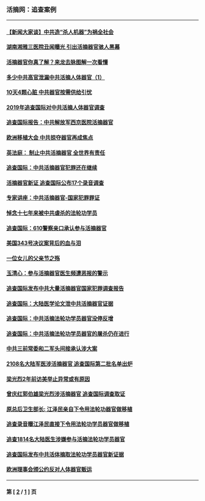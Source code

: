 ### 活摘网：追查案例
---
#### [【新闻大家谈】中共造“杀人机器”为祸全社会](../../pages/nf5880/n14056645.md?09130430) 
#### [湖南湘雅三医院丑闻曝光 引出活摘器官骇人黑幕](../../pages/nf5880/n14051847.md?09130430) 
#### [活摘器官你真了解？来龙去脉图解一次看懂](../../pages/nf5880/n13013820.md?09130430) 
#### [多少中共高官泄漏中共活摘人体器官（1）](../../pages/nf5880/n12671234.md?09130430) 
#### [10天4颗心脏 中共器官按需供给引忧](../../pages/nf5880/n12326366.md?09130430) 
#### [2019年追查国际对中共活摘人体器官调查](../../pages/nf5880/n11917733.md?09130430) 
#### [追查国际报告：中共解放军西京医院活摘器官](../../pages/nf5880/n11838359.md?09130430) 
#### [欧洲移植大会 中共掠夺器官再成焦点](../../pages/nf5880/n11538883.md?09130430) 
#### [英法庭： 制止中共活摘器官 全世界有责任](../../pages/nf5880/n11330691.md?09130430) 
#### [追查国际：中共活摘器官犯罪还在继续](../../pages/nf5880/n11218301.md?09130430) 
#### [活摘器官新证 追查国际公布17个录音调查](../../pages/nf5880/n10897744.md?09130430) 
#### [专家讲座：中共活摘器官-国家犯罪罪证](../../pages/nf5880/n8828153.md?09130430) 
#### [悼念十七年来被中共虐杀的法轮功学员](../../pages/nf5880/n8124823.md?09130430) 
#### [追查国际：610警察亲口承认参与活摘器官](../../pages/nf5880/n8109067.md?09130430) 
#### [美国343号决议案背后的血与泪](../../pages/nf5880/n8020684.md?09130430) 
#### [一位女儿的父亲节之殇](../../pages/nf5880/n8014122.md?09130430) 
#### [玉清心：参与活摘器官医生频遭恶报的警示](../../pages/nf5880/n4637546.md?09130430) 
#### [追查国际发布中共大量活摘器官国家犯罪调查报告](../../pages/nf5880/n4613428.md?09130430) 
#### [追查国际：大陆医学论文泄中共活摘器官证据](../../pages/nf5880/n4608794.md?09130430) 
#### [追查国际：中共活摘法轮功学员器官没停反增](../../pages/nf5880/n4584075.md?09130430) 
#### [追查国际：中共活摘法轮功学员器官的屠杀仍在进行](../../pages/nf5880/n4299154.md?09130430) 
#### [中共三前常委和二军头间接承认涉大案](../../pages/nf5880/n4286244.md?09130430) 
#### [2108名大陆军医涉活摘器官 追查国际第二批名单出炉](../../pages/nf5880/n4284769.md?09130430) 
#### [梁光烈2年前访美举止异常或有原因](../../pages/nf5880/n4279686.md?09130430) 
#### [曾庆红郭伯雄梁光烈涉活摘器官 追查国际调查取证](../../pages/nf5880/n4278462.md?09130430) 
#### [原总后卫生部长: 江泽民亲自下令用法轮功器官做移植](../../pages/nf5880/n4263864.md?09130430) 
#### [追查录音曝江泽民直接下令用法轮功学员器官做移植](../../pages/nf5880/n4261268.md?09130430) 
#### [追查1814名大陆医生涉嫌参与活摘法轮功学员器官](../../pages/nf5880/n4259055.md?09130430) 
#### [追查国际发布中共活体摘取法轮功学员器官新证据](../../pages/nf5880/n4258255.md?09130430) 
#### [欧洲理事会颁公约反对人体器官贩运](../../pages/nf5880/n4206955.md?09130430) 

---
#### 第 [ [2](./2.md?09130430) / [1](./1.md?09130430) ] 页
